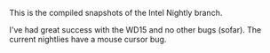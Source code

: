 This is the compiled snapshots of the Intel Nightly branch.  

I've had great success with the WD15 and no other bugs (sofar).
The current nightlies have a mouse cursor bug.  
